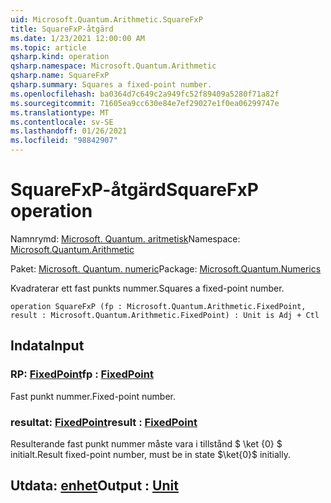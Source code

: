```yaml
---
uid: Microsoft.Quantum.Arithmetic.SquareFxP
title: SquareFxP-åtgärd
ms.date: 1/23/2021 12:00:00 AM
ms.topic: article
qsharp.kind: operation
qsharp.namespace: Microsoft.Quantum.Arithmetic
qsharp.name: SquareFxP
qsharp.summary: Squares a fixed-point number.
ms.openlocfilehash: ba0364d7c649c2a949fc52f89409a5280f71a82f
ms.sourcegitcommit: 71605ea9cc630e84e7ef29027e1f0ea06299747e
ms.translationtype: MT
ms.contentlocale: sv-SE
ms.lasthandoff: 01/26/2021
ms.locfileid: "98842907"
---
```

# <a name="squarefxp-operation"></a><span data-ttu-id="28f85-102">SquareFxP-åtgärd</span><span class="sxs-lookup"><span data-stu-id="28f85-102">SquareFxP operation</span></span>

<span data-ttu-id="28f85-103">Namnrymd: [Microsoft. Quantum. aritmetisk](xref:Microsoft.Quantum.Arithmetic)</span><span class="sxs-lookup"><span data-stu-id="28f85-103">Namespace: [Microsoft.Quantum.Arithmetic](xref:Microsoft.Quantum.Arithmetic)</span></span>

<span data-ttu-id="28f85-104">Paket: [Microsoft. Quantum. numeric](https://nuget.org/packages/Microsoft.Quantum.Numerics)</span><span class="sxs-lookup"><span data-stu-id="28f85-104">Package: [Microsoft.Quantum.Numerics](https://nuget.org/packages/Microsoft.Quantum.Numerics)</span></span>


<span data-ttu-id="28f85-105">Kvadraterar ett fast punkts nummer.</span><span class="sxs-lookup"><span data-stu-id="28f85-105">Squares a fixed-point number.</span></span>

```qsharp
operation SquareFxP (fp : Microsoft.Quantum.Arithmetic.FixedPoint, result : Microsoft.Quantum.Arithmetic.FixedPoint) : Unit is Adj + Ctl
```


## <a name="input"></a><span data-ttu-id="28f85-106">Indata</span><span class="sxs-lookup"><span data-stu-id="28f85-106">Input</span></span>

### <a name="fp--fixedpoint"></a><span data-ttu-id="28f85-107">RP: [FixedPoint](xref:Microsoft.Quantum.Arithmetic.FixedPoint)</span><span class="sxs-lookup"><span data-stu-id="28f85-107">fp : [FixedPoint](xref:Microsoft.Quantum.Arithmetic.FixedPoint)</span></span>

<span data-ttu-id="28f85-108">Fast punkt nummer.</span><span class="sxs-lookup"><span data-stu-id="28f85-108">Fixed-point number.</span></span>


### <a name="result--fixedpoint"></a><span data-ttu-id="28f85-109">resultat: [FixedPoint](xref:Microsoft.Quantum.Arithmetic.FixedPoint)</span><span class="sxs-lookup"><span data-stu-id="28f85-109">result : [FixedPoint](xref:Microsoft.Quantum.Arithmetic.FixedPoint)</span></span>

<span data-ttu-id="28f85-110">Resulterande fast punkt nummer måste vara i tillstånd $ \ket {0} $ initialt.</span><span class="sxs-lookup"><span data-stu-id="28f85-110">Result fixed-point number, must be in state $\ket{0}$ initially.</span></span>



## <a name="output--unit"></a><span data-ttu-id="28f85-111">Utdata: [enhet](xref:microsoft.quantum.lang-ref.unit)</span><span class="sxs-lookup"><span data-stu-id="28f85-111">Output : [Unit](xref:microsoft.quantum.lang-ref.unit)</span></span>

